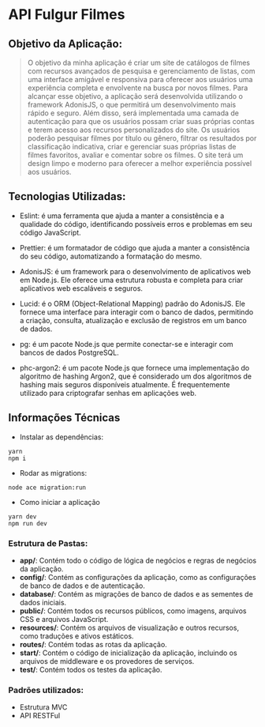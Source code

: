 # API Fulgur Filmes

## Objetivo da Aplicação:

> O objetivo da minha aplicação é criar um site de catálogos de filmes com recursos avançados de pesquisa e gerenciamento de listas, com uma interface amigável e responsiva para oferecer aos usuários uma experiência completa e envolvente na busca por novos filmes. Para alcançar esse objetivo, a aplicação será desenvolvida utilizando o framework AdonisJS, o que permitirá um desenvolvimento mais rápido e seguro. Além disso, será implementada uma camada de autenticação para que os usuários possam criar suas próprias contas e terem acesso aos recursos personalizados do site. Os usuários poderão pesquisar filmes por título ou gênero, filtrar os resultados por classificação indicativa, criar e gerenciar suas próprias listas de filmes favoritos, avaliar e comentar sobre os filmes. O site terá um design limpo e moderno para oferecer a melhor experiência possível aos usuários.

## Tecnologias Utilizadas:
- Eslint: é uma ferramenta que ajuda a manter a consistência e a qualidade do código, identificando possíveis erros e problemas em seu código JavaScript.

- Prettier: é um formatador de código que ajuda a manter a consistência do seu código, automatizando a formatação do mesmo.

- AdonisJS: é um framework para o desenvolvimento de aplicativos web em Node.js. Ele oferece uma estrutura robusta e completa para criar aplicativos web escaláveis e seguros.

- Lucid: é o ORM (Object-Relational Mapping) padrão do AdonisJS. Ele fornece uma interface para interagir com o banco de dados, permitindo a criação, consulta, atualização e exclusão de registros em um banco de dados.

- pg: é um pacote Node.js que permite conectar-se e interagir com bancos de dados PostgreSQL.

- phc-argon2: é um pacote Node.js que fornece uma implementação do algoritmo de hashing Argon2, que é considerado um dos algoritmos de hashing mais seguros disponíveis atualmente. É frequentemente utilizado para criptografar senhas em aplicações web.

## Informações Técnicas
- Instalar as dependências:
```
yarn
npm i
```
- Rodar as migrations:
```
node ace migration:run
```
- Como iniciar a aplicação
```
yarn dev
npm run dev
```

### Estrutura de Pastas:

- **app/**: Contém todo o código de lógica de negócios e regras de negócios da aplicação.
- **config/**: Contém as configurações da aplicação, como as configurações de banco de dados e de autenticação.
- **database/**: Contém as migrações de banco de dados e as sementes de dados iniciais.
- **public/**: Contém todos os recursos públicos, como imagens, arquivos CSS e arquivos JavaScript.
- **resources/**: Contém os arquivos de visualização e outros recursos, como traduções e ativos estáticos.
- **routes/**: Contém todas as rotas da aplicação.
- **start/**: Contém o código de inicialização da aplicação, incluindo os arquivos de middleware e os provedores de serviços.
- **test/**: Contém todos os testes da aplicação.

### Padrões utilizados:

- Estrutura MVC
- API RESTFul
